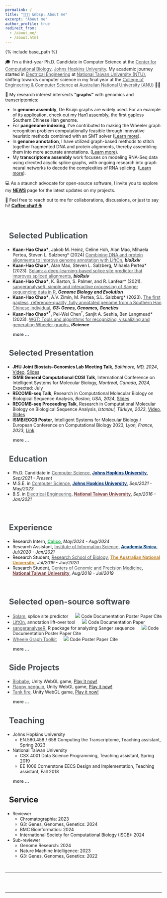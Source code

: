 ```yaml
---
permalink: /
title: "🧑🏻‍💻 &nbsp; About me"
excerpt: "About me"
author_profile: true
redirect_from:
  - /about_me/
  - /about.html
---
```

{% include base_path %}

🎓 I'm a third-year Ph.D. Candidate in Computer Science at the <a target="_blank"  href="https://ccb.jhu.edu/" style="color:#4A4F53">Center for Computational Biology</a>, <a target="_blank"  href="https://www.jhu.edu/" style="color:#4A4F53">Johns Hopkins University</a>. My academic journey started in <a target="_blank"  href="https://web.ee.ntu.edu.tw/eng/index.php" style="color:#4A4F53">Electrical Engineering</a> at <a target="_blank"  href="https://www.ntu.edu.tw/english/index.html" style="color:#4A4F53">National Taiwan University (NTU)</a>, shifting towards computer science in my final year at the <a target="_blank" href="https://cecs.anu.edu.au" style="color:#4A4F53">College of Engineering & Computer Science</a> at <a target="_blank"  href="https://www.anu.edu.au" style="color:#4A4F53">Australian National University (ANU)</a> 🦘🐨

<!-- , working with <a target="_blank"  href="https://scholar.google.com/citations?user=sUVeH-4AAAAJ&hl=en" style="color:#4A4F53">Steven Salzberg</a> and <a target="_blank"  href="https://scholar.google.com/citations?user=fKjqGyEAAAAJ&hl=en" style="color:#4A4F53">Mihaela Pertea</a> -->

🧬 My research interest intersects **"graphs"** with genomics and transcriptomics:

- In **genome assembly**, De Bruijn graphs are widely used. For an example of its application, check out my [Han1 assembly](https://doi.org/10.1093/g3journal/jkac321), the first gapless Southern Chinese Han genome.
- For **pangenome indexing**, I've contributed to making the Wheeler graph recognition problem computationally feasible through innovative heuristic methods combined with an SMT solver ([Learn more](https://doi.org/10.1016/j.isci.2023.107402)).
- In **genome annotation**, I have utilized graph-based methods to stitch together fragmented DNA and protein alignments, thereby assembling them into more accurate annotations. ([Learn more](https://ccb.jhu.edu/lifton/)).
- My **transcriptome assembly** work focuses on modeling RNA-Seq data using directed acyclic splice graphs, with ongoing research into graph neural networks to decode the complexities of RNA splicing. ([Learn more](https://www.biorxiv.org/content/10.1101/2023.07.27.550754v2)).

💻 As a staunch advocate for open-source software, I invite you to explore my **[NEWS](https://khchao.com/news/)** page for the latest updates on my projects.

💬 Feel free to reach out to me for collaborations, discussions, or just to say hi! **[Coffee chat! ☕️](https://calendly.com/kuanhao-chao/30min)**

<style>
  .popup-overlay {
    z-index: 9999;
    display: none;b
    position: fixed;
    top: 0;
    left: 0;
    width: 100%;
    height: 100%;
    background-color: rgba(0, 0, 0, 0.5);
    overflow: auto;
  }
  .popup-content {
    z-index: 10000;
    background-color: white;
    padding: 40px;
    border-radius: 5px;
    box-shadow: 0px 0px 10px rgba(0, 0, 0, 0.2);
    position: absolute;
    left: 50%;
    top: 50%;
    transform: translate(-50%, -50%);
    max-width: 70%; /* Adjust maximum width for responsiveness */
    max-height: calc(100% - 60px); /* Adjust maximum height to fit within the window */
    overflow-y: auto; /* Enable vertical scrolling if content overflows */
  }
  .close-button {
    position: absolute;
    font-size: 35px;
    top: 20px;
    right: 20px;
    cursor: pointer;
  }
</style>

<div class="popup-overlay" id="popupOverlay">
  <div class="popup-content">
    <span class="close-button close-popup-btn">&times;</span>
    <p style="font-size:20pt"><b>Citation</b></p>
    <div id="citation_holder"></div>
    <br>
    <br>
    <pre id="citationbib_holder">{{post.citationbib}}</pre>
  </div>
</div>

<br>

<h2 class="page__title" style="font-size:19pt;"><i class="fa fa-book"></i> &nbsp;  <a href="https://khchao.com/publications/" style="color:#4A4F53; text-decoration: none;">Selected Publication</a></h2>
  <ul>
    <li><b>Kuan-Hao Chao*</b>, Jakob M. Heinz, Celine Hoh, Alan Mao, Mihaela Pertea, Steven L. Salzberg* (2024) <a target="_blank" href="https://doi.org/10.1101/2024.05.16.593026" style="color:#4A4F53">Combining DNA and protein alignments to improve genome annotation with LiftOn</a>, <i><b>bioRxiv</b></i>
    </li>
    <li><b>Kuan-Hao Chao*</b>, Alan Mao, Steven L. Salzberg, Mihaela Pertea* (2023). <a target="_blank"  href="https://doi.org/10.1101/2023.07.27.550754" style="color:#4A4F53">Splam: a deep-learning-based splice site predictor that improves spliced alignments</a>, <i><b>bioRxiv</b></i>
    </li>
    <li><b>Kuan-Hao Chao*</b>, K. Barton, S. Palmer, and R. Lanfear* (2021). <a target="_blank"  href="https://doi.org/10.1093/gbe/evab028" style="color:#4A4F53">sangeranalyseR: simple and interactive processing of Sanger sequencing data in R</a>, <i><b>Genome Biology and Evolution</b></i>
    </li>
    <li><b>Kuan-Hao Chao*</b>, A.V. Zimin, M. Pertea, S.L. Salzberg* (2023). <a target="_blank"  href="https://doi.org/10.1093/g3journal/jkac321" style="color:#4A4F53">The first gapless, reference-quality, fully annotated genome from a Southern Han Chinese individual</a>, <i><b>G3: Genes, Genomes, Genetics</b></i>
    </li>
    <li><b>Kuan-Hao Chao*<sup>†</sup></b>, Pei-Wei Chen<sup>†</sup>, Sanjit A. Seshia, Ben Langmead* (2023). <a target="_blank"  href="https://doi.org/10.1016/j.isci.2023.107402" style="color:#4A4F53">WGT: Tools and algorithms for recognizing, visualizing and generating Wheeler graphs</a>, <i><b>iScience</b></i>
    </li>
  </ul>
  <b style="padding-left:18px;"><i class="fa fa-chevron-circle-right" aria-hidden="true"></i> <a href="https://khchao.com/publications/" style="color:#4A4F53; text-decoration: none;"> &nbsp; more ...</a></b>
<!-- </div> -->

<br>

<h2 class="page__title" style="font-size:19pt"> <i class="fa fa-bookmark"></i> &nbsp; <a href="https://khchao.com/presentations/" style="color:#4A4F53; text-decoration: none;">Selected Presentation</a></h2>
  <ul>
    <li><b>JHU Joint Biostats-Genomics Lab Meeting Talk</b>, <i>Baltimore, MD, 2024</i>, <a href="https://youtu.be/MyWwUzjIBVk" target="_blank">Video</a>, <a href="https://storage.googleapis.com/storage.khchao.com/slides/joint_lab_meeting_slides.pdf" target="_blank">Slides</a></li>
    <li><b>ISMB General Computational COSI Talk</b>, International Conference on Intelligent Systems for Molecular Biology, <i>Montreal, Canada, 2024</i>, Expected: July</li>
    <li><b>RECOMB-seq Talk</b>, Research in Computational Molecular Biology on Biological Sequence Analysis, <i>Boston, USA, 2024</i>, <a href="https://storage.cloud.google.com/storage.khchao.com/slides/RECOMB-Seq_talk_2024.pdf" target="_blank">Slides</a></li>
    <li><b>RECOMB-seq Proceeding Talk</b>, Research in Computational Molecular Biology on Biological Sequence Analysis, <i>Istanbul, Türkiye, 2023</i>, <a href="https://www.youtube.com/watch?v=TkX9S024Dk8&ab_channel=RECOMBConferenceSeries" target="_blank">Video</a>, <a href="https://storage.googleapis.com/storage.khchao.com/slides/RECOMB-Seq_talk_2023_WGT.pdf" target="_blank">Slides</a></li>
    <li><b>ISMB/ECCB Poster</b>, Intelligent Systems for Molecular Biology / European Conference on Computational Biology 2023, <i>Lyon, France, 2023</i>, <a href="https://storage.googleapis.com/storage.khchao.com/JHU%20PhD/ISMB-ECCB2023/splam_poster_ismb.pdf" target="_blank">Link</a></li>
  </ul>
  <b style="padding-left:18px;"><i class="fa fa-chevron-circle-right" aria-hidden="true"></i> <a href="https://khchao.com/presentations/" style="color:#4A4F53; text-decoration: none;"> &nbsp; more ...</a></b>

<br>

<h2 class="page__title" style="font-size:19pt"> <i class="fa fa-graduation-cap"></i> &nbsp; <a href="https://khchao.com/cv/" style="color:#4A4F53; text-decoration: none;">Education</a></h2>
  <ul>
    <li>Ph.D. Candidate in <a target="_blank"  href="https://www.cs.jhu.edu/" style="color:#4A4F53">Computer Science</a>, <a target="_blank"  href="https://www.jhu.edu/" style="color:#002D72"><b>Johns Hopkins University</b></a>, <i>Sep/2021 - Present</i></li>
    <li>M.S.E. in <a target="_blank"  href="https://www.cs.jhu.edu/" style="color:#4A4F53">Computer Science</a>, <a target="_blank"  href="https://www.jhu.edu/" style="color:#002D72"><b>Johns Hopkins University</b></a>, <i>Sep/2021 - May/2023</i></li>
    <li>B.S. in <a target="_blank"  href="https://eecs.ntu.edu.tw/?locale=en" style="color:#4A4F53">Electrical Engineering</a>, <a target="_blank"  href="https://www.ntu.edu.tw/english/" style="color:#783c3c"><b>National Taiwan University</b></a>, <i>Sep/2016 - Jan/2021</i></li>
  </ul>
<br>

<h2 class="page__title" style="font-size:19pt"> <i class="fa fa-briefcase"></i> &nbsp; <a href="https://khchao.com/cv/" style="color:#4A4F53; text-decoration: none;">Experience</a></h2>
  <ul>
    <li>Research Intern, <a target="_blank"  href="https://www.calicolabs.com/" style="color: #28bc54"><b>Calico</b></a>, <i>May/2024 - Aug/2024</i></li>
    <li>Research Assistant, <a target="_blank"  href="https://www.iis.sinica.edu.tw/en/index.html" style="color:#4A4F53">Institute of Information Science</a>, <a target="_blank"  href="https://www.sinica.edu.tw/en" style="color: #08447c"><b>Academia Sinica</b></a>, <i>Jul/2020 - Jan/2021</i></li>
    <li>Research Student, <a target="_blank"  href="https://biology.anu.edu.au/" style="color:#4A4F53">Research School of Biology</a>, <a target="_blank"  href="https://www.anu.edu.au/" style="color:#c0842c"><b>The Australian National University</b></a>, <i>Jul/2019 - Jun/2020</i></li>
    <li>Research Student, <a target="_blank"  href="http://www.cgm.ntu.edu.tw/web/index/index.jsp?lang=en" style="color:#4A4F53">Centers of Genomic and Precision Medicine</a>, <a target="_blank"  href="https://www.ntu.edu.tw/english/" style="color:#783c3c"><b>National Taiwan University</b></a>, <i>Aug/2018 - Jul/2019</i></li>
  </ul>
<br>

<h2 class="page__title" style="font-size:19pt;"><i class="fa fa-laptop"></i> &nbsp;  <a href="https://github.com/Kuanhao-Chao" style="color:#4A4F53; text-decoration: none;">Selected open-source software</a></h2>
<!-- <div style="margin-left:20px; margin-top:30px; pointer-events: all;
z-index:100;"> -->
  <ul>
    <li><a target="_blank"  href="https://github.com/Kuanhao-Chao/splam" style="color:#4A4F53">Splam</a>, splice site predictor &emsp; <a href="https://opensource.org/licenses/MIT" target="_blank"><img src="https://img.shields.io/badge/License-MIT-yellow.svg"></a> <a href="https://github.com/Kuanhao-Chao/splam" target="_blank" class="btn btn-outline-primary btn-page-header btn-sm" style="text-decoration: none">Code</a> <a href="https://ccb.jhu.edu/splam/" target="_blank" class="btn btn-outline-primary btn-page-header btn-sm" style="text-decoration: none">Documentation</a> <a href="https://storage.googleapis.com/storage.khchao.com/JHU%20PhD/ISMB-ECCB2023/splam_poster_ismb.pdf" target="_blank" class="btn btn-outline-primary btn-page-header btn-sm" style="text-decoration: none">Poster</a> <a href="https://www.biorxiv.org/content/10.1101/2023.07.27.550754v2.full.pdf" target="_blank" class="btn btn-outline-primary btn-page-header btn-sm" style="text-decoration: none">Paper</a> <a id="test" class="btn btn-outline-primary btn-page-header btn-sm show-popup-btn" style="text-decoration: none" onclick="dosomething('<b style=color:#ad0000>Kuan-Hao Chao*</b>, Alan Mao, Steven L Salzberg, Mihaela Pertea* (2022). Splam: a deep-learning-based splice site predictor that improves spliced alignments, <i><b>bioRxiv</b></i>, <a href=https://doi.org/10.1101/2023.07.27.550754>https://doi.org/10.1101/2023.07.27.550754</a></div>', '@article{chao2023splam,\n \ttitle={Splam: a deep-learning-based splice site predictor that improves spliced alignments},\n \tauthor={Chao, Kuan-Hao and Mao, Alan and Salzberg, Steven L and Pertea, Mihaela},\n \tjournal={bioRxiv},\n \tpages={2023--07},\n \tyear={2023},\n \tpublisher={Cold Spring Harbor Laboratory}\n }')">Cite</a>
    </li>
    <li><a target="_blank"  href="https://ccb.jhu.edu/lifton/" style="color:#4A4F53">LiftOn</a>, annotation lift-over tool &emsp; <a href="https://www.gnu.org/licenses/gpl-3.0.en.html" target="_blank"><img src="https://img.shields.io/badge/License-GPLv3-green.svg"></a> <a href="https://github.com/Kuanhao-Chao/LiftOn" target="_blank" class="btn btn-outline-primary btn-page-header btn-sm" style="text-decoration: none">Code</a> <a href="https://ccb.jhu.edu/lifton/" target="_blank" class="btn btn-outline-primary btn-page-header btn-sm" style="text-decoration: none">Documentation</a> <a href="https://ccb.jhu.edu/lifton/" target="_blank" class="btn btn-outline-primary btn-page-header btn-sm" style="text-decoration: none">Paper</a>
    </li>
    <li><a target="_blank"  href="https://github.com/roblanf/sangeranalyseR" style="color:#4A4F53">sangeranalyseR</a>, R package for analyzing Sanger sequence &emsp; <a href="https://opensource.org/licenses/MIT" target="_blank"><img src="https://img.shields.io/badge/License-MIT-yellow.svg"></a> <a href="https://github.com/roblanf/sangeranalyseR" target="_blank" class="btn btn-outline-primary btn-page-header btn-sm" style="text-decoration: none">Code</a> <a href="https://sangeranalyser.readthedocs.io/en/latest/" target="_blank" class="btn btn-outline-primary btn-page-header btn-sm" style="text-decoration: none">Documentation</a> <a href="https://storage.googleapis.com/storage.khchao.com/JHU%20PhD/Bioc2021/sangeranalyseR_poster.pdf" target="_blank" class="btn btn-outline-primary btn-page-header btn-sm" style="text-decoration: none">Poster</a> <a href="https://doi.org/10.1093/gbe/evab028" target="_blank" class="btn btn-outline-primary btn-page-header btn-sm" style="text-decoration: none">Paper</a> <a id="test" class="btn btn-outline-primary btn-page-header btn-sm show-popup-btn" style="text-decoration: none" onclick="dosomething('<br><b style=color:#ad0000>Kuan-Hao Chao*</b>, K. Barton, S. Palmer, and R. Lanfear* (2021). sangeranalyseR&amp;#58 simple and interactive processing of Sanger sequencing data in R, <i><b>Genome Biology and Evolution</b></i>, Volume 13, Issue 3, March 2021, evab028, <a href=https://doi.org/10.1093/gbe/evab028>https://doi.org/10.1093/gbe/evab028</a>', '@article{chao2021sangeranalyser,\n \ttitle={sangeranalyseR: simple and interactive processing of Sanger sequencing data in R},\n \tauthor={Chao, Kuan-Hao and Barton, Kirston and Palmer, Sarah and Lanfear, Robert},\n \tjournal={Genome Biology and Evolution},\n \tvolume={13},\n \tnumber={3},\n \tpages={evab028},\n \tyear={2021},\n \tpublisher={Oxford University Press}\n }')">Cite</a>
    </li>
    <li><a target="_blank"  href="https://github.com/Kuanhao-Chao/Wheeler_Graph_Toolkit" style="color:#4A4F53">Wheele Graph Toolkit</a> &emsp; <a href="https://opensource.org/licenses/MIT" target="_blank"><img src="https://img.shields.io/badge/License-MIT-yellow.svg"></a> <a href="https://github.com/Kuanhao-Chao/Wheeler_Graph_Toolkit" target="_blank" class="btn btn-outline-primary btn-page-header btn-sm" style="text-decoration: none">Code</a> <a href="https://storage.googleapis.com/storage.khchao.com/JHU%20PhD/RECOMB2023/WGT_poster.pdf" target="_blank" class="btn btn-outline-primary btn-page-header btn-sm" style="text-decoration: none">Poster</a> <a href="https://doi.org/10.1016/j.isci.2023.107402" target="_blank" class="btn btn-outline-primary btn-page-header btn-sm" style="text-decoration: none">Paper</a> <a id="test" class="btn btn-outline-primary btn-page-header btn-sm show-popup-btn" style="text-decoration: none" onclick="dosomething('<b style=color:#ad0000>Kuan-Hao Chao*<sup>†</sup></b>, Pei-Wei Chen<sup>†</sup>, Sanjit A. Seshia, Ben Langmead* (2022). WGT&amp;#58 Tools and algorithms for recognizing, visualizing and generating Wheeler graphs, <i><b>bioRxiv</b></i>, <a href=https://doi.org/10.1101/2022.10.15.512390>https://doi.org/10.1101/2022.10.15.512390</a>', '@article{chao2023splam,\n \ttitle={WGT: Tools and algorithms for recognizing, visualizing, and generating Wheeler graphs},\n \tauthor={Chao, Kuan-Hao and Chen, Pei-Wei and Seshia, Sanjit A. and Langmead, Ben},\n \tjournal={iScience},\n \tvolume={26},\n \tnumber={8},\n \tyear={2023},\n \tpublisher={Elsevier}\n }')">Cite</a>
    </li>
  </ul>
  <b style="padding-left:18px;"><i class="fa fa-chevron-circle-right" aria-hidden="true"></i> <a href="https://github.com/Kuanhao-Chao" style="color:#4A4F53; text-decoration: none;"> &nbsp; more ...</a></b>
<!-- </div> -->

<br>


<h2 class="page__title" style="font-size:19pt;"><i class="fa fa-book"></i> &nbsp;  <a href="https://khchao.com/projects/" style="color:#4A4F53; text-decoration: none;">Side Projects</a></h2>
<!-- <div style="margin-left:20px; margin-top:30px; pointer-events: all;
z-index:100;"> -->
  <ul>
    <li><a target="_blank"  href="https://khchao.com/projects/games/biobaby" style="color:#4A4F53">Biobaby</a>, Unity WebGL game, <a href="https://storage.googleapis.com/storage.khchao.com/biobaby/index.html" target="_blank">Play it now!</a>
    </li>
    <li><a target="_blank"  href="https://khchao.com/projects/games/flappy_penguin" style="color:#4A4F53">Flappy penguin</a>, Unity WebGL game, <a href="https://storage.googleapis.com/storage.khchao.com/flappy_penguin/index.html" target="_blank">Play it now!</a>
    </li>
    <li><a target="_blank"  href="https://khchao.com/projects/games/tanks_fire" style="color:#4A4F53">Tank fire</a>, Unity WebGL game, <a href="https://storage.googleapis.com/storage.khchao.com/tanks_fire/index.html" target="_blank">Play it now!</a>
    </li>
  </ul>
  <b style="padding-left:18px;"><i class="fa fa-chevron-circle-right" aria-hidden="true"></i> <a href="https://khchao.com/projects/" style="color:#4A4F53; text-decoration: none;"> &nbsp; more ...</a></b>
<!-- </div> -->

<br>

<h2 class="page__title" style="font-size:19pt"> <i class="fa fa-user"></i> &nbsp; <a href="https://khchao.com/teaching/" style="color:#4A4F53; text-decoration: none;">Teaching</a></h2>
<ul>
  <li>Johns Hopkins University
    <ul>
      <li>EN.580.458 / 658 Computing the Transcriptome, Teaching assistant, Spring 2023</li>
    </ul>
  </li>

  <li>National Taiwan University
    <ul>
      <li>CSX 4001 Data Science Programming, Teaching assistant, Spring 2019</li>
      <li>EE 1006 Cornerstone EECS Design and Implementation, Teaching assistant, Fall 2018</li>
    </ul>
  </li>
</ul>
<b style="padding-left:18px;"><i class="fa fa-chevron-circle-right" aria-hidden="true"></i> <a href="https://khchao.com/teaching/" style="color:#4A4F53; text-decoration: none;"> &nbsp; more ...</a></b>


<br>

<h2 class="page__title" style="font-size:19pt"> <i class="fa fa-list"></i> &nbsp; Service</h2>
<ul>
  <li>Reviewer
    <ul>
      <li>
        Chromatographia: 2023
      </li>
      <li>G3: Genes, Genomes, Genetics: 2024</li>
      <li>BMC Bioinformatics: 2024</li>
      <li>International Society for Computational Biology (ISCB): 2024</li>
    </ul>
  </li>

  <li>Sub-reviewer
    <ul>
      <li>Genome Research: 2024</li>
      <li>Nature Machine Intelligence: 2023</li>
      <li>G3: Genes, Genomes, Genetics: 2022</li>
    </ul>
  </li>
</ul>

<br>

<!-- <h2 class="page__title" style="font-size:19pt"> 🧑🏻‍💻 &nbsp; Education</h2>
<br> -->

<!-- <hr>
<div style="width: 80%; text-align: center; margin:auto;">
<a class="twitter-timeline" data-lang="en" data-width="100%" data-height="500" data-theme="light" href="https://twitter.com/KuanHaoChao?ref_src=twsrc%5Etfw" style="align: center">Tweets by KuanHaoChao</a> <script async src="https://platform.twitter.com/widgets.js" charset="utf-8"></script>
</div>
<br> -->

<!-- <div style="text-align: center; pointer-events: all; z-index:100;">
  <a target="_blank"  href="https://www.ntu.edu.tw/english/index.html">
    <img src="/images/NTU.png" style="height:160px; width: 160px; margin: 10px">
  </a>
  <a target="_blank"  href="https://web.ee.ntu.edu.tw/eng/index.php">
    <img src="/images/NTU_EECS.png" style="height:160px; width: 160px; margin: 10px">
  </a>
  <a target="_blank"  href="https://www.sinica.edu.tw/en">
    <img src="/images/AS_logo.png" style="height:160px; width: 160px; margin: 10px">
  </a>
  <a target="_blank"  href="https://www.iis.sinica.edu.tw/index_en.html" >
    <img src="/images/iis_logo.png" style="height:160px; width: 160px; margin: 10px">
  </a>
  <a target="_blank"  href="https://www.anu.edu.au/">
    <img src="/images/anu_logo_small.png" style="height:160px; width: 160px; margin: 10px">
  </a>
  <a target="_blank"  href="http://www.robertlanfear.com/">
    <img src="/images/ANU_Biology.jpg" style="height:160px; width: 160px; margin: 10px">
  </a>
  <a target="_blank"  href="https://bits.iis.sinica.edu.tw/">
    <img src="/images/BIOIT.png" style="height:160px; width: 160px; margin: 10px">
  </a>
  <a target="_blank"  href="http://www.cgm.ntu.edu.tw/web/index/index.jsp?lang=en">
    <img src="/images/CGM_LOGO.png" style="height:160px; width: 160px; margin: 10px">
  </a>
</div> -->
<hr>
<br><br>

<script type="text/javascript" id="clustrmaps" src="//clustrmaps.com/map_v2.js?d=SjhWAwqGLnloAclnIVxG6gxPA8DEX2yyW2VQlroVDWw&cl=ffffff&w=a" style="pointer-events: all; z-index:100;"></script>
<script>
  initComparisons();
</script>
<hr>
<br><br>


<script>
  console.log("button clicked!");
  const showPopupBtns = document.querySelectorAll('.show-popup-btn');
  const closePopupBtns = document.querySelectorAll('.close-popup-btn');
  const popupOverlay = document.getElementById('popupOverlay');

  function dosomething(citation, citationbib){
    console.log(citation);
    console.log(citationbib);
    var divElement = document.getElementById("citation_holder");
    divElement.innerHTML = citation;
    console.log(divElement);

    var divElement = document.getElementById("citationbib_holder");
    divElement.innerHTML = citationbib;
    console.log(divElement);
  }

  showPopupBtns.forEach(button => {
  button.addEventListener('click', () => {
  popupOverlay.style.display = 'flex';
  console.log(popupOverlay);
  });
  });

  closePopupBtns.forEach(button => {
  button.addEventListener('click', () => {
  popupOverlay.style.display = 'none';
  console.log(popupOverlay)
  });
  });
</script>
